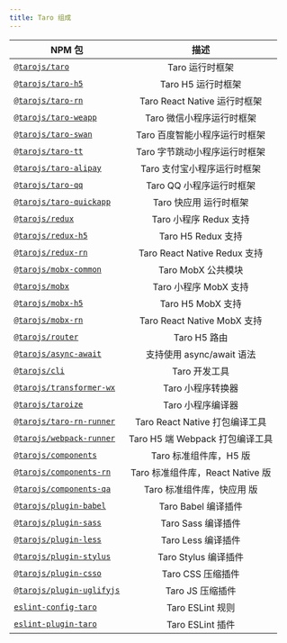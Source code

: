 ```yaml
---
title: Taro 组成
---
```


| NPM 包           |   描述 |
| ------------- |:-------------:|
| [`@tarojs/taro`](https://www.npmjs.com/package/@tarojs/taro)      |  Taro 运行时框架  |
| [`@tarojs/taro-h5`](https://www.npmjs.com/package/@tarojs/taro-h5) |  Taro H5 运行时框架  |
| [`@tarojs/taro-rn`](https://www.npmjs.com/package/@tarojs/taro-rn) |  Taro React Native 运行时框架  |
| [`@tarojs/taro-weapp`](https://www.npmjs.com/package/@tarojs/taro-weapp) |  Taro 微信小程序运行时框架  |
| [`@tarojs/taro-swan`](https://www.npmjs.com/package/@tarojs/taro-swan) |  Taro 百度智能小程序运行时框架  |
| [`@tarojs/taro-tt`](https://www.npmjs.com/package/@tarojs/taro-tt) |  Taro 字节跳动小程序运行时框架  |
| [`@tarojs/taro-alipay`](https://www.npmjs.com/package/@tarojs/taro-alipay) |  Taro 支付宝小程序运行时框架  |
| [`@tarojs/taro-qq`](https://www.npmjs.com/package/@tarojs/taro-qq) |  Taro QQ 小程序运行时框架  |
| [`@tarojs/taro-quickapp`](https://www.npmjs.com/package/@tarojs/taro-quiciapp) |  Taro 快应用 运行时框架  |
| [`@tarojs/redux`](https://www.npmjs.com/package/@tarojs/redux) |  Taro 小程序 Redux 支持  |
| [`@tarojs/redux-h5`](https://www.npmjs.com/package/@tarojs/redux-h5) |  Taro H5 Redux 支持  |
| [`@tarojs/redux-rn`](https://www.npmjs.com/package/@tarojs/redux-rn) |  Taro React Native Redux 支持  |
| [`@tarojs/mobx-common`](https://www.npmjs.com/package/@tarojs/mobx-common) |  Taro MobX 公共模块  |
| [`@tarojs/mobx`](https://www.npmjs.com/package/@tarojs/mobx) |  Taro 小程序 MobX 支持  |
| [`@tarojs/mobx-h5`](https://www.npmjs.com/package/@tarojs/mobx-h5) |  Taro H5 MobX 支持  |
| [`@tarojs/mobx-rn`](https://www.npmjs.com/package/@tarojs/mobx-rn) |  Taro React Native MobX 支持  |
| [`@tarojs/router`](https://www.npmjs.com/package/@tarojs/router) |  Taro H5 路由  |
| [`@tarojs/async-await`](https://www.npmjs.com/package/@tarojs/async-await)      |  支持使用 async/await 语法  |
| [`@tarojs/cli`](https://www.npmjs.com/package/@tarojs/cli) | Taro 开发工具   |
| [`@tarojs/transformer-wx`](https://www.npmjs.com/package/@tarojs/transformer-wx) | Taro 小程序转换器  |
| [`@tarojs/taroize`](https://www.npmjs.com/package/@tarojs/taroize) | Taro 小程序编译器  |
| [`@tarojs/taro-rn-runner`](https://www.npmjs.com/package/@tarojs/rn-runner) |  Taro React Native 打包编译工具  |
| [`@tarojs/webpack-runner`](https://www.npmjs.com/package/@tarojs/webpack-runner) |  Taro H5 端 Webpack 打包编译工具  |
| [`@tarojs/components`](https://www.npmjs.com/package/@tarojs/components) | Taro 标准组件库，H5 版 |
| [`@tarojs/components-rn`](https://www.npmjs.com/package/@tarojs/components-rn) |  Taro 标准组件库，React Native 版  |
| [`@tarojs/components-qa`](https://www.npmjs.com/package/@tarojs/components-qa) |  Taro 标准组件库，快应用 版  |
| [`@tarojs/plugin-babel`](https://www.npmjs.com/package/@tarojs/plugin-babel) |  Taro Babel 编译插件  |
| [`@tarojs/plugin-sass`](https://www.npmjs.com/package/@tarojs/plugin-sass) |  Taro Sass 编译插件  |
| [`@tarojs/plugin-less`](https://www.npmjs.com/package/@tarojs/plugin-less) |  Taro Less 编译插件  |
| [`@tarojs/plugin-stylus`](https://www.npmjs.com/package/@tarojs/plugin-stylus) |  Taro Stylus 编译插件  |
| [`@tarojs/plugin-csso`](https://www.npmjs.com/package/@tarojs/plugin-csso) |  Taro CSS 压缩插件  |
| [`@tarojs/plugin-uglifyjs`](https://www.npmjs.com/package/@tarojs/plugin-uglifyjs) |  Taro JS 压缩插件  |
| [`eslint-config-taro`](https://www.npmjs.com/package/eslint-config-taro)      |  Taro ESLint 规则  |
| [`eslint-plugin-taro`](https://www.npmjs.com/package/eslint-plugin-taro)      |  Taro ESLint 插件  |
